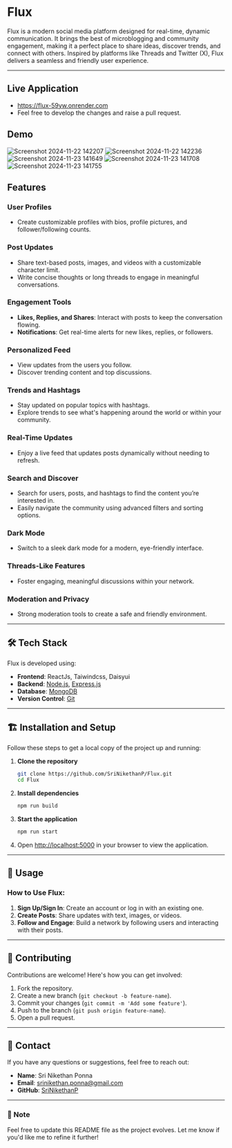 # Flux  

Flux is a modern social media platform designed for real-time, dynamic communication. It brings the best of microblogging and community engagement, making it a perfect place to share ideas, discover trends, and connect with others. Inspired by platforms like Threads and Twitter (X), Flux delivers a seamless and friendly user experience.  

---
## Live Application
- https://flux-59yw.onrender.com
- Feel free to develop the changes and raise a pull request.

## Demo
![Screenshot 2024-11-22 142207](https://github.com/user-attachments/assets/e136af04-67ed-4d4d-a635-bb1590f084b6)
![Screenshot 2024-11-22 142236](https://github.com/user-attachments/assets/eb5abe5a-b752-4e36-8fa3-fb41735f5021)
![Screenshot 2024-11-23 141649](https://github.com/user-attachments/assets/3ca63eba-22e0-4bfe-b67e-ff0a86e42972)
![Screenshot 2024-11-23 141708](https://github.com/user-attachments/assets/4848b253-f441-49a5-8570-5dd7e0690971)
![Screenshot 2024-11-23 141755](https://github.com/user-attachments/assets/9d7078de-1093-471c-8077-b17256ce0ddf)

##  Features  

### **User Profiles**  
- Create customizable profiles with bios, profile pictures, and follower/following counts.  

### **Post Updates**  
- Share text-based posts, images, and videos with a customizable character limit.  
- Write concise thoughts or long threads to engage in meaningful conversations.  

### **Engagement Tools**  
- **Likes, Replies, and Shares**: Interact with posts to keep the conversation flowing.  
- **Notifications**: Get real-time alerts for new likes, replies, or followers.  

### **Personalized Feed**  
- View updates from the users you follow.  
- Discover trending content and top discussions.  

### **Trends and Hashtags**  
- Stay updated on popular topics with hashtags.  
- Explore trends to see what's happening around the world or within your community.  

### **Real-Time Updates**  
- Enjoy a live feed that updates posts dynamically without needing to refresh.  

### **Search and Discover**  
- Search for users, posts, and hashtags to find the content you’re interested in.  
- Easily navigate the community using advanced filters and sorting options.  

### **Dark Mode**  
- Switch to a sleek dark mode for a modern, eye-friendly interface.  

### **Threads-Like Features**  
- Foster engaging, meaningful discussions within your network.  

### **Moderation and Privacy**  
- Strong moderation tools to create a safe and friendly environment.  

---

## 🛠️ Tech Stack  

Flux is developed using:  

- **Frontend**: ReactJs, Taiwindcss, Daisyui 
- **Backend**: [Node.js](https://nodejs.org/), [Express.js](https://expressjs.com/)
- **Database**: [MongoDB](https://www.mongodb.com/)  
- **Version Control**: [Git](https://git-scm.com/)  

---

## 🏗️ Installation and Setup  

Follow these steps to get a local copy of the project up and running:  

1. **Clone the repository**  
   ```bash
   git clone https://github.com/SriNikethanP/Flux.git  
   cd Flux  
   ```  

2. **Install dependencies**  
   ```bash
   npm run build 
   ```  

3. **Start the application**  
   ```bash
   npm run start
   ```  

4. Open [http://localhost:5000](http://localhost:5000) in your browser to view the application.  

---

## 🌟 Usage  

### How to Use Flux:  
1. **Sign Up/Sign In**: Create an account or log in with an existing one.  
2. **Create Posts**: Share updates with text, images, or videos.  
3. **Follow and Engage**: Build a network by following users and interacting with their posts.  

---

## 🤝 Contributing  

Contributions are welcome! Here's how you can get involved:  

1. Fork the repository.  
2. Create a new branch (`git checkout -b feature-name`).  
3. Commit your changes (`git commit -m 'Add some feature'`).  
4. Push to the branch (`git push origin feature-name`).  
5. Open a pull request.  

---

## 📧 Contact  

If you have any questions or suggestions, feel free to reach out:  
- **Name**: Sri Nikethan Ponna
- **Email**: [srinikethan.ponna@gmail.com](mailto:srinikethan.ponna@gmail.com)  
- **GitHub**: [SriNikethanP](https://github.com/SriNikethanP)  

---

### 📌 Note  

Feel free to update this README file as the project evolves. Let me know if you'd like me to refine it further!  
